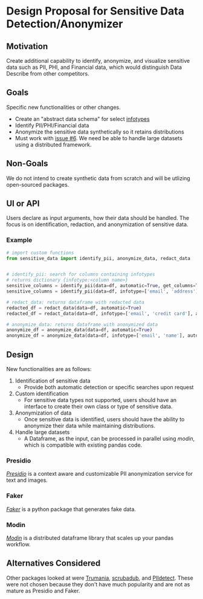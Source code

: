 # Design Proposal for Sensitive Data Detection/Anonymizer

## Motivation

Create additional capability to identify, anonymize, and visualize sensitive data such as PII, PHI, and Financial data, which would distinguish Data Describe from other competitors.

## Goals

Specific new functionalities or other changes.
- Create an "abstract data schema" for select [infotypes](https://cloud.google.com/dlp/docs/infotypes-reference)
- Identify PII/PHI/Financial data 
- Anonymize the sensitive data synthetically so it retains distributions
- Must work with [issue #6](https://github.com/brianray/data-describe/issues/6). We need be able to handle large datasets using a distributed framework. 


## Non-Goals
We do not intend to create synthetic data from scratch and will be utlizing open-sourced packages.

## UI or API

Users declare as input arguments, how their data should be handled. The focus is on identification, redaction, and anonymization of sensitive data. 

### Example
```python
# import custom functions
from sensitive_data import identify_pii, anonymize_data, redact_data


# identify_pii: search for columns containing infotypes
# returns dictionary {infotype:<column name>}
sensitive_columns = identify_pii(data=df, automatic=True, get_columns=True)
sensitive_columns = identify_pii(data=df, infotype=['email', 'address'], automatic=False)

# redact_data: returns dataframe with redacted data 
redacted_df = redact_data(data=df, automatic=True)
redacted_df = redact_data(data=df, infotype=['email', 'credit card'], automatic=False)

# anonymize_data: returns dataframe with anonymized data
anonymize_df = anonymize_data(data=df, automatic=True)
anonymize_df = anonymize_data(data=df, infotype=['email', 'name'], automatic=False)

```


## Design

New functionalities are as follows:

 
1. Identification of sensitive data
    - Provide both automatic detection or specific searches upon request
2. Custom identification
    - For sensitive data types not supported, users should have an interface to create their own class or type of sensitive data.
3. Anonymization of data 
    - Once sensitive data is identified, users should have the ability to anonymize their data while maintaining distributions.
4. Handle large datasets
    - A Dataframe, as the input, can be processed in parallel using *modin*, which is compatible with existing pandas code.

### Presidio
*[Presidio](https://github.com/microsoft/presidio)* is a context aware and customizable PII anonymization service for text and images. 

### Faker
*[Faker](https://faker.readthedocs.io/en/master/)* is a python package that generates fake data. 

### Modin
*[Modin](https://github.com/modin-project/modin)* is a distributed dataframe library that scales up your pandas workflow.

## Alternatives Considered

Other packages looked at were [Trumania](https://github.com/RealImpactAnalytics/trumania), [scrubadub](https://scrubadub.readthedocs.io/en/stable/index.html#), and [PIIdetect](https://github.com/edwardcooper/piidetect). These were not chosen because they don't have much popularity and are not as mature as Presidio and Faker.